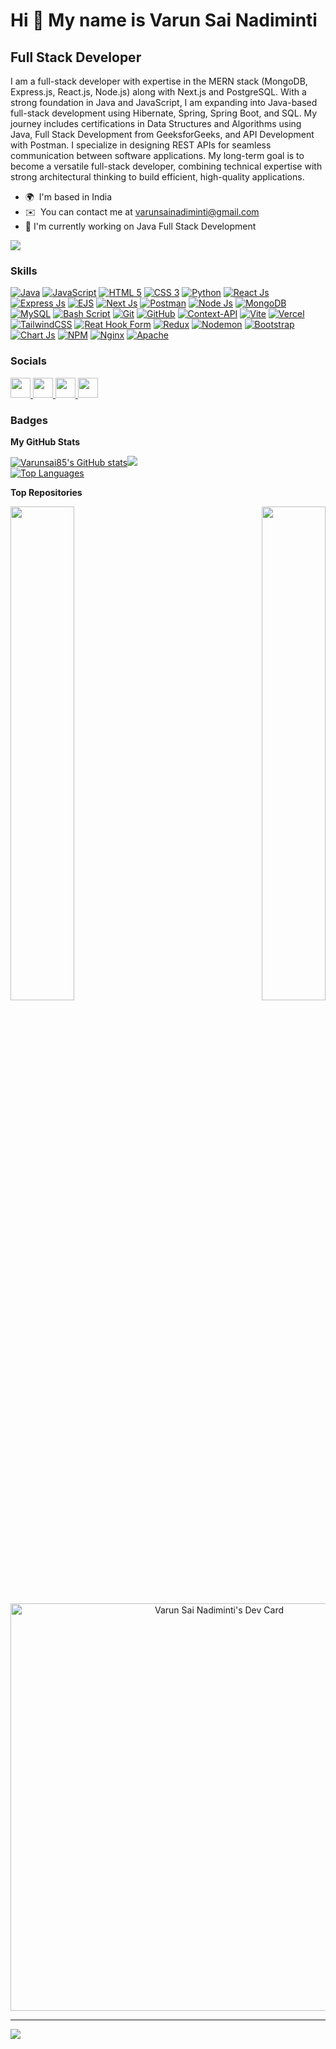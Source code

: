 Hi 👋 My name is Varun Sai Nadiminti
====================================

## Full Stack Developer


I am a full-stack developer with expertise in the MERN stack (MongoDB, Express.js, React.js, Node.js) along with Next.js and PostgreSQL. With a strong foundation in Java and JavaScript, I am expanding into Java-based full-stack development using Hibernate, Spring, Spring Boot, and SQL. My journey includes certifications in Data Structures and Algorithms using Java, Full Stack Development from GeeksforGeeks, and API Development with Postman. I specialize in designing REST APIs for seamless communication between software applications. My long-term goal is to become a versatile full-stack developer, combining technical expertise with strong architectural thinking to build efficient, high-quality applications.

* 🌍  I'm based in India
* ✉️  You can contact me at [varunsainadiminti@gmail.com](mailto:varunsainadiminti@gmail.com)
* 🔭 I'm currently working on Java Full Stack Development

<a href="https://www.x.com/varunnadiminti" target="_blank" rel="noreferrer"><img
src="https://img.shields.io/twitter/follow/varunnadiminti?logo=twitter&style=for-the-badge&color=ef4444&labelColor=000000"
/></a>

### Skills
<a href="https://www.oracle.com/java/" target="_blank" rel="noreferrer"><img src="https://img.shields.io/badge/java-%23ED8B00.svg?style=for-the-badge&logo=openjdk&logoColor=white" alt="Java" /></a>
<a href="https://developer.mozilla.org/en-US/docs/Web/JavaScript" target="_blank" rel="noreferrer"><img src="https://img.shields.io/badge/javascript-%23323330.svg?style=for-the-badge&logo=javascript&logoColor=%23F7DF1E" alt="JavaScript" /></a>
<a href="https://developer.mozilla.org/en-US/docs/Glossary/HTML5" target="_blank" rel="noreferrer"><img src="https://img.shields.io/badge/html5-%23E34F26.svg?style=for-the-badge&logo=html5&logoColor=white" alt="HTML 5" /></a>
<a href="https://www.w3.org/TR/CSS/#css" target="_blank" rel="noreferrer"><img src="https://img.shields.io/badge/css3-%231572B6.svg?style=for-the-badge&logo=css3&logoColor=white" alt="CSS 3" /></a>
<a href="https://www.python.org/" target="_blank" rel="noreferrer"><img src="https://img.shields.io/badge/python-3670A0?style=for-the-badge&logo=python&logoColor=ffdd54" alt="Python" /></a>
<a href="https://reactjs.org/" target="_blank" rel="noreferrer"><img src="https://img.shields.io/badge/react-%2320232a.svg?style=for-the-badge&logo=react&logoColor=%2361DAFB" alt="React Js" /></a>
<a href="https://expressjs.com/" target="_blank" rel="noreferrer"><img src="https://img.shields.io/badge/express.js-%23404d59.svg?style=for-the-badge&logo=express&logoColor=%2361DAFB" alt="Express Js" /></a>
<a href="https://ejs.co/" target="_blank" rel="noreferrer"><img src="https://img.shields.io/badge/ejs-%23B4CA65.svg?style=for-the-badge&logo=ejs&logoColor=black" alt="EJS" /></a>
<a href="https://nextjs.org/" target="_blank" rel="noreferrer"><img src="https://img.shields.io/badge/Next-black?style=for-the-badge&logo=next.js&logoColor=white" alt="Next Js" /></a>
<a href="https://www.postman.com/" target="_blank" rel="noreferrer"><img src="https://img.shields.io/badge/Postman-FF6C37?style=for-the-badge&logo=postman&logoColor=white" alt="Postman" /></a>
<a href="https://nodejs.org/en" target="_blank" rel="noreferrer"><img src="https://img.shields.io/badge/node.js-6DA55F?style=for-the-badge&logo=node.js&logoColor=white" alt="Node Js" /></a>
<a href="https://www.mongodb.com/" target="_blank" rel="noreferrer"><img src="https://img.shields.io/badge/MongoDB-%234ea94b.svg?style=for-the-badge&logo=mongodb&logoColor=white" alt="MongoDB" /></a>
<a href="https://www.mysql.com/" target="_blank" rel="noreferrer"><img src="https://img.shields.io/badge/mysql-4479A1.svg?style=for-the-badge&logo=mysql&logoColor=white" alt="MySQL" /></a>
<a href="https://www.gnu.org/software/bash/" target="_blank" rel="noreferrer"><img src="https://img.shields.io/badge/bash_script-%23121011.svg?style=for-the-badge&logo=gnu-bash&logoColor=white" alt="Bash Script" /></a>
<a href="https://git-scm.com/" target="_blank" rel="noreferrer"><img src="https://img.shields.io/badge/git-%23F05033.svg?style=for-the-badge&logo=git&logoColor=white" alt="Git" /></a>
<a href="https://github.com/" target="_blank" rel="noreferrer"><img src="https://img.shields.io/badge/github-%23121011.svg?style=for-the-badge&logo=github&logoColor=white" alt="GitHub" /></a>
<a href="https://legacy.reactjs.org/docs/context.html" target="_blank" rel="noreferrer"><img src="https://img.shields.io/badge/Context--Api-000000?style=for-the-badge&logo=react" alt="Context-API" /></a>
<a href="https://vite.dev/" target="_blank" rel="noreferrer"><img src="https://img.shields.io/badge/vite-%23646CFF.svg?style=for-the-badge&logo=vite&logoColor=white" alt="Vite" /></a>
<a href="https://vercel.com/" target="_blank" rel="noreferrer"><img src="https://img.shields.io/badge/vercel-%23000000.svg?style=for-the-badge&logo=vercel&logoColor=white" alt="Vercel" /></a>
<a href="https://tailwindcss.com/" target="_blank" rel="noreferrer"><img src="https://img.shields.io/badge/tailwindcss-%2338B2AC.svg?style=for-the-badge&logo=tailwind-css&logoColor=white" alt="TailwindCSS" /></a>
<a href="https://www.react-hook-form.com/" target="_blank" rel="noreferrer"><img src="https://img.shields.io/badge/React%20Hook%20Form-%23EC5990.svg?style=for-the-badge&logo=reacthookform&logoColor=white" alt="Reat Hook Form" /></a>
<a href="https://redux.js.org/" target="_blank" rel="noreferrer"><img src="https://img.shields.io/badge/redux-%23593d88.svg?style=for-the-badge&logo=redux&logoColor=white" alt="Redux" /></a>
<a href="https://nodemon.io/" target="_blank" rel="noreferrer"><img src="https://img.shields.io/badge/NODEMON-%23323330.svg?style=for-the-badge&logo=nodemon&logoColor=%BBDEAD" alt="Nodemon" /></a>
<a href="https://getbootstrap.com/" target="_blank" rel="noreferrer"><img src="https://img.shields.io/badge/bootstrap-%238511FA.svg?style=for-the-badge&logo=bootstrap&logoColor=white" alt="Bootstrap" /></a>
<a href="https://www.chartjs.org/" target="_blank" rel="noreferrer"><img src="https://img.shields.io/badge/chart.js-F5788D.svg?style=for-the-badge&logo=chart.js&logoColor=white" alt="Chart Js" /></a>
<a href="https://www.npmjs.com/" target="_blank" rel="noreferrer"><img src="https://img.shields.io/badge/NPM-%23CB3837.svg?style=for-the-badge&logo=npm&logoColor=white" alt="NPM" /></a>
<a href="https://nginx.org/" target="_blank" rel="noreferrer"><img src="https://img.shields.io/badge/nginx-%23009639.svg?style=for-the-badge&logo=nginx&logoColor=white" alt="Nginx" /></a>
<a href="https://httpd.apache.org/" target="_blank" rel="noreferrer"><img src="https://img.shields.io/badge/apache-%23D42029.svg?style=for-the-badge&logo=apache&logoColor=white" alt="Apache" /></a>

### Socials

<p align="left"> <a href="https://www.x.com/varunnadiminti" target="_blank" rel="noreferrer"> <picture> <source media="(prefers-color-scheme: dark)" srcset="https://raw.githubusercontent.com/danielcranney/readme-generator/main/public/icons/socials/twitter-dark.svg" /> <source media="(prefers-color-scheme: light)" srcset="https://raw.githubusercontent.com/danielcranney/readme-generator/main/public/icons/socials/twitter.svg" /> <img src="https://raw.githubusercontent.com/danielcranney/readme-generator/main/public/icons/socials/twitter.svg" width="32" height="32" /> </picture> </a> <a href="https://www.dev.to/varunnadiminti" target="_blank" rel="noreferrer"> <picture> <source media="(prefers-color-scheme: dark)" srcset="https://raw.githubusercontent.com/danielcranney/readme-generator/main/public/icons/socials/devdotto-dark.svg" /> <source media="(prefers-color-scheme: light)" srcset="https://raw.githubusercontent.com/danielcranney/readme-generator/main/public/icons/socials/devdotto.svg" /> <img src="https://raw.githubusercontent.com/danielcranney/readme-generator/main/public/icons/socials/devdotto.svg" width="32" height="32" /> </picture> </a> <a href="https://www.github.com/Varunsai85" target="_blank" rel="noreferrer"> <picture> <source media="(prefers-color-scheme: dark)" srcset="https://raw.githubusercontent.com/danielcranney/readme-generator/main/public/icons/socials/github-dark.svg" /> <source media="(prefers-color-scheme: light)" srcset="https://raw.githubusercontent.com/danielcranney/readme-generator/main/public/icons/socials/github.svg" /> <img src="https://raw.githubusercontent.com/danielcranney/readme-generator/main/public/icons/socials/github.svg" width="32" height="32" /> </picture> </a> <a href="https://www.linkedin.com/in/varunsainadiminti" target="_blank" rel="noreferrer"> <picture> <source media="(prefers-color-scheme: dark)" srcset="https://raw.githubusercontent.com/danielcranney/readme-generator/main/public/icons/socials/linkedin-dark.svg" /> <source media="(prefers-color-scheme: light)" srcset="https://raw.githubusercontent.com/danielcranney/readme-generator/main/public/icons/socials/linkedin.svg" /> <img src="https://raw.githubusercontent.com/danielcranney/readme-generator/main/public/icons/socials/linkedin.svg" width="32" height="32" /> </picture> </a></p>

### Badges

<b>My GitHub Stats</b>
<div width="100%" align="left"><a href="http://www.github.com/Varunsai85"><img src="https://github-readme-stats.vercel.app/api?username=Varunsai85&show_icons=true&hide=&count_private=true&title_color=ef4444&text_color=ffffff&icon_color=ef4444&bg_color=000000&hide_border=true&show_icons=true" alt="Varunsai85's GitHub stats" /></a><a href="http://www.github.com/Varunsai85"><img src="https://github-readme-streak-stats.herokuapp.com/?user=Varunsai85&stroke=ffffff&background=000000&ring=ef4444&fire=ef4444&currStreakNum=ffffff&currStreakLabel=ef4444&sideNums=ffffff&sideLabels=ffffff&dates=ffffff&hide_border=true" /></a></div>
<a href="https://github.com/Varunsai85" align="left"><img src="https://github-readme-stats.vercel.app/api/top-langs/?username=Varunsai85&langs_count=10&title_color=ef4444&text_color=ffffff&icon_color=ef4444&bg_color=000000&hide_border=true&locale=en&custom_title=Top%20%Languages" alt="Top Languages" /></a>


<b>Top Repositories</b>

<div width="100%" align="center"><a href="https://github.com/Varunsai85/socially-nextjs" align="left"><img align="left" width="45%" src="https://github-readme-stats.vercel.app/api/pin/?username=Varunsai85&repo=Password-manager&title_color=ef4444&text_color=ffffff&icon_color=ef4444&bg_color=000000&hide_border=true&locale=en" /></a><a href="https://github.com/Varunsai85/Converse-ChatApp" align="right"><img align="right" width="45%" src="https://github-readme-stats.vercel.app/api/pin/?username=Varunsai85&repo=Weather-Forecast-ReactApp&title_color=ef4444&text_color=ffffff&icon_color=ef4444&bg_color=000000&hide_border=true&locale=en" /></a></div><br /><br /><br /><br /><br /><br /><br />

<p align="center"><a href="https://app.daily.dev/varunsainadiminti"><img src="https://api.daily.dev/devcards/v2/Vu4g0R2jxX5vYMyknXr8T.png?type=wide&r=07r" width="652" alt="Varun Sai Nadiminti's Dev Card"/></a></p>


---
[![](https://visitcount.itsvg.in/api?id=Varunsai85&icon=0&color=0)](https://visitcount.itsvg.in)
